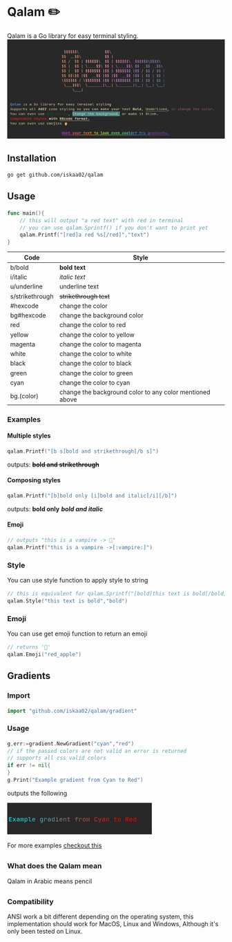 # Qalam ✏️
Qalam is a Go library for easy terminal styling.
![Example for what qalam can do](./doc/images/qalam_example.png) 

## Installation
```bash
go get github.com/iskaa02/qalam
```
## Usage
```go
func main(){
	// this will output "a red text" with red in terminal
	// you can use qalam.Sprintf() if you don't want to print yet
	qalam.Printf("[red]a red %s[/red]","text")
}
```
|Code  |Style  |
|--|--|
|b/bold|**bold text**|
|i/italic|*italic text*|
|u/underline|underline text|
|s/strikethrough|~~strikethrough text~~|
|#hexcode|change the color|
|bg#hexcode|change the background color|
|red|change the color to red|
|yellow|change the color to yellow|
|magenta|change the color to magenta|
|white|change the color to white|
|black|change the color to black|
|green|change the color to green|
|cyan|change the color to cyan|
|bg.(color)|change the background color to any color mentioned above|
### Examples
#### Multiple styles

```go
qalam.Printf("[b s]bold and strikethrough[/b s]")
```
outputs:
 ~~**bold and strikethrough**~~
 
#### Composing styles

```go
qalam.Printf("[b]bold only [i]bold and italic[/i][/b]")
```
outputs:
 **bold only** ***bold and italic***
 
#### Emoji
```go
// outputs "this is a vampire -> 🧛"
qalam.Printf("this is a vampire ->[:vampire:]")
```
### Style
You can use style function to apply style to string
```go
// this is equivalent for qalam.Sprintf("[bold]this text is bold[/bold]") 
qalam.Style("this text is bold","bold")
```
### Emoji
You can use get emoji function to return an emoji
```go
// returns '🍎'
qalam.Emoji("red_apple")
```
## Gradients
### Import
```go
import "github.com/iskaa02/qalam/gradient"
```

### Usage
```go
g,err:=gradient.NewGradient("cyan","red")
// if the passed colors are not valid an error is returned
// supports all css valid colors
if err != nil{
}
g.Print("Example gradient from Cyan to Red")
```
outputs the following

![gradient Example](./doc/images/gradient_example1.png)

For more examples  [checkout this](https://github.com/iskaa02/qalam/blob/main/gradient/README.MD) 

##
### What does the Qalam mean
Qalam in Arabic means pencil

##
### Compatibility 
ANSI work a bit different depending on the operating system,
this implementation should work for MacOS, Linux and Windows, Although it's only been tested on Linux.

